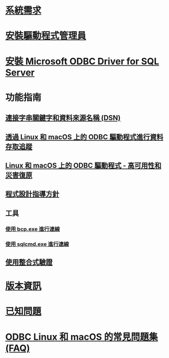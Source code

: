 # [系統需求](system-requirements.md)
# [安裝驅動程式管理員](installing-the-driver-manager.md)
# [安裝 Microsoft ODBC Driver for SQL Server](installing-the-microsoft-odbc-driver-for-sql-server.md)

# 功能指南
## [連接字串關鍵字和資料來源名稱 (DSN)](connection-string-keywords-and-data-source-names-dsns.md)
## [透過 Linux 和 macOS 上的 ODBC 驅動程式進行資料存取追蹤](data-access-tracing-with-the-odbc-driver-on-linux.md)
## [Linux 和 macOS 上的 ODBC 驅動程式 - 高可用性和災害復原](odbc-driver-on-linux-support-for-high-availability-disaster-recovery.md)
## [程式設計指導方針](programming-guidelines.md)
## 工具
### [使用 bcp.exe 進行連線](connecting-with-bcp.md)
### [使用 sqlcmd.exe 進行連線](connecting-with-sqlcmd.md)
## [使用整合式驗證](using-integrated-authentication.md)

# [版本資訊](release-notes.md)
# [已知問題](known-issues-in-this-version-of-the-driver.md)
# [ODBC Linux 和 macOS 的常見問題集 (FAQ)](frequently-asked-questions-faq-for-odbc-linux.md)

